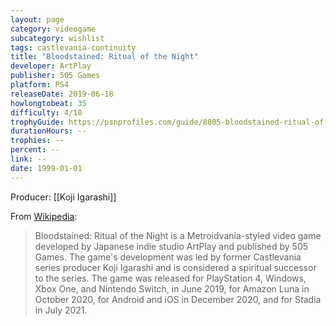 ```yaml
---
layout: page
category: videogame
subcategory: wishlist
tags: castlevania-continuity
title: "Bloodstained: Ritual of the Night"
developer: ArtPlay
publisher: 505 Games
platform: PS4
releaseDate: 2019-06-18
howlongtobeat: 35
difficulty: 4/10
trophyGuide: https://psnprofiles.com/guide/8805-bloodstained-ritual-of-the-night-trophy-guide
durationHours: --
trophies: --
percent: --
link: --
date: 1999-01-01
---
```


Producer: [[Koji Igarashi]]

From [Wikipedia](https://en.wikipedia.org/wiki/Bloodstained:_Ritual_of_the_Night):

> Bloodstained: Ritual of the Night is a Metroidvania-styled video game developed by Japanese indie studio ArtPlay and published by 505 Games. The game's development was led by former Castlevania series producer Koji Igarashi and is considered a spiritual successor to the series. The game was released for PlayStation 4, Windows, Xbox One, and Nintendo Switch, in June 2019, for Amazon Luna in October 2020, for Android and iOS in December 2020, and for Stadia in July 2021.
